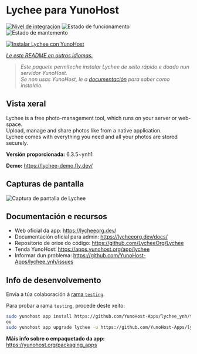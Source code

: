 <!--
NOTA: Este README foi creado automáticamente por <https://github.com/YunoHost/apps/tree/master/tools/readme_generator>
NON debe editarse manualmente.
-->

# Lychee para YunoHost

[![Nivel de integración](https://apps.yunohost.org/badge/integration/lychee)](https://ci-apps.yunohost.org/ci/apps/lychee/)
![Estado de funcionamento](https://apps.yunohost.org/badge/state/lychee)
![Estado de mantemento](https://apps.yunohost.org/badge/maintained/lychee)

[![Instalar Lychee con YunoHost](https://install-app.yunohost.org/install-with-yunohost.svg)](https://install-app.yunohost.org/?app=lychee)

*[Le este README en outros idiomas.](./ALL_README.md)*

> *Este paquete permíteche instalar Lychee de xeito rápido e doado nun servidor YunoHost.*  
> *Se non usas YunoHost, le a [documentación](https://yunohost.org/install) para saber como instalalo.*

## Vista xeral

Lychee is a free photo-management tool, which runs on your server or web-space.  
Upload, manage and share photos like from a native application.  
Lychee comes with everything you need and all your photos are stored securely.


**Versión proporcionada:** 6.3.5~ynh1

**Demo:** <https://lychee-demo.fly.dev/>

## Capturas de pantalla

![Captura de pantalla de Lychee](./doc/screenshots/screenshot.jpg)

## Documentación e recursos

- Web oficial da app: <https://lycheeorg.dev/>
- Documentación oficial para admin: <https://lycheeorg.dev/docs/>
- Repositorio de orixe do código: <https://github.com/LycheeOrg/Lychee>
- Tenda YunoHost: <https://apps.yunohost.org/app/lychee>
- Informar dun problema: <https://github.com/YunoHost-Apps/lychee_ynh/issues>

## Info de desenvolvemento

Envía a túa colaboración á [rama `testing`](https://github.com/YunoHost-Apps/lychee_ynh/tree/testing).

Para probar a rama `testing`, procede deste xeito:

```bash
sudo yunohost app install https://github.com/YunoHost-Apps/lychee_ynh/tree/testing --debug
ou
sudo yunohost app upgrade lychee -u https://github.com/YunoHost-Apps/lychee_ynh/tree/testing --debug
```

**Máis info sobre o empaquetado da app:** <https://yunohost.org/packaging_apps>
